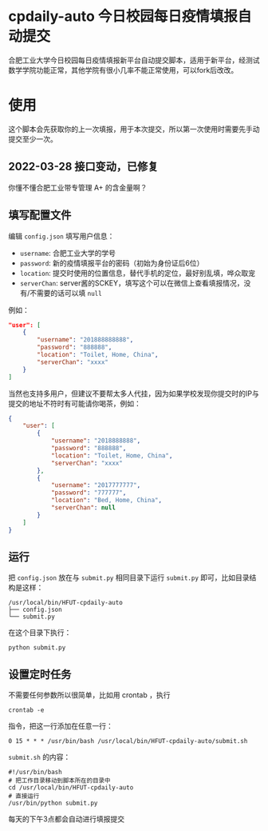 # cpdaily-auto 今日校园每日疫情填报自动提交

合肥工业大学今日校园每日疫情填报新平台自动提交脚本，适用于新平台，经测试数学学院功能正常，其他学院有很小几率不能正常使用，可以fork后改改。

# 使用

这个脚本会先获取你的上一次填报，用于本次提交，所以第一次使用时需要先手动提交至少一次。

## 2022-03-28 接口变动，已修复

你懂不懂合肥工业带专管理 A+ 的含金量啊？

## 填写配置文件

编辑 `config.json` 填写用户信息：

* `username`: 合肥工业大学的学号
* `password`: 新的疫情填报平台的密码（初始为身份证后6位）
* `location`: 提交时使用的位置信息，替代手机的定位，最好别乱填，哗众取宠
* `serverChan`: server酱的SCKEY，填写这个可以在微信上查看填报情况，没有/不需要的话可以填 `null`

例如：

```json
"user": [
    {
        "username": "201888888888",
        "password": "888888",
        "location": "Toilet, Home, China",
        "serverChan": "xxxx"
    }
]
```

当然也支持多用户，但建议不要帮太多人代挂，因为如果学校发现你提交时的IP与提交的地址不符时有可能请你喝茶，例如：

```json
{
    "user": [
        {
            "username": "2018888888",
            "password": "888888",
            "location": "Toilet, Home, China",
            "serverChan": "xxxx"
        },
        {
            "username": "2017777777",
            "password": "777777",
            "location": "Bed, Home, China",
            "serverChan": null
        }
    ]
}
```

## 运行

把 `config.json` 放在与 `submit.py` 相同目录下运行 `submit.py` 即可，比如目录结构是这样：

```plaintext
/usr/local/bin/HFUT-cpdaily-auto
├── config.json
└── submit.py
```

在这个目录下执行：

```shell
python submit.py
```

## 设置定时任务

不需要任何参数所以很简单，比如用 crontab ，执行

```shell
crontab -e
```

指令，把这一行添加在任意一行：

```crontab
0 15 * * * /usr/bin/bash /usr/local/bin/HFUT-cpdaily-auto/submit.sh
```

`submit.sh` 的内容：

```shell
#!/usr/bin/bash
# 把工作目录移动到脚本所在的目录中
cd /usr/local/bin/HFUT-cpdaily-auto
# 直接运行
/usr/bin/python submit.py
```

每天的下午3点都会自动进行填报提交
